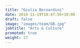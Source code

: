 ```yaml
---
title: "Giulia Bernardini"
date: 2018-11-19T10:47:58+10:00
draft: false
image: "images/team/GB.jpg"
jobtitle: "Arts & Culture"
promoted: true
weight: 17
---
```


